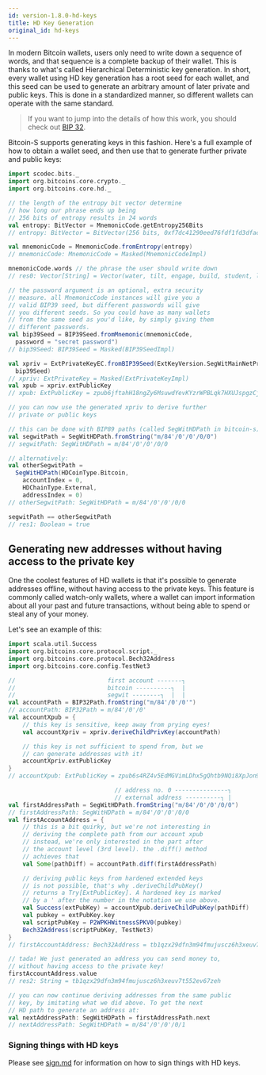 ```yaml
---
id: version-1.8.0-hd-keys
title: HD Key Generation
original_id: hd-keys
---
```


In modern Bitcoin wallets, users only need to write down
a sequence of words, and that sequence is a complete backup
of their wallet. This is thanks to what's called Hierarchical
Deterministic key generation. In short, every wallet using HD
key generation has a root seed for each wallet, and this
seed can be used to generate an arbitrary amount of later
private and public keys. This is done in a standardized manner,
so different wallets can operate with the same standard.

> If you want to jump into the details of how this work,
> you should check out
> [BIP 32](https://github.com/bitcoin/bips/blob/master/bip-0032.mediawiki).

Bitcoin-S supports generating keys in this fashion. Here's a
full example of how to obtain a wallet seed, and then
use that to generate further private and public keys:

```scala
import scodec.bits._
import org.bitcoins.core.crypto._
import org.bitcoins.core.hd._

// the length of the entropy bit vector determine
// how long our phrase ends up being
// 256 bits of entropy results in 24 words
val entropy: BitVector = MnemonicCode.getEntropy256Bits
// entropy: BitVector = BitVector(256 bits, 0xf7dc41290eed76fdf1fd3dfacc963cc88cf1ac1130efc14bbbc9726dee401521)

val mnemonicCode = MnemonicCode.fromEntropy(entropy)
// mnemonicCode: MnemonicCode = Masked(MnemonicCodeImpl)

mnemonicCode.words // the phrase the user should write down
// res0: Vector[String] = Vector(water, tilt, engage, build, student, leave, side, police, width, gorilla, monkey, much, someone, stock, dynamic, bulb, scout, fruit, venture, tooth, ten, cactus, fee, crew) // the phrase the user should write down

// the password argument is an optional, extra security
// measure. all MnemonicCode instances will give you a
// valid BIP39 seed, but different passwords will give
// you different seeds. So you could have as many wallets
// from the same seed as you'd like, by simply giving them
// different passwords.
val bip39Seed = BIP39Seed.fromMnemonic(mnemonicCode,
  password = "secret password")
// bip39Seed: BIP39Seed = Masked(BIP39SeedImpl)

val xpriv = ExtPrivateKeyEC.fromBIP39Seed(ExtKeyVersion.SegWitMainNetPriv,
  bip39Seed)
// xpriv: ExtPrivateKey = Masked(ExtPrivateKeyImpl)
val xpub = xpriv.extPublicKey
// xpub: ExtPublicKey = zpub6jftahH18ngZy6MsuwdYevKYzrWPBLqk7HXUJspgzCjYki1Y9dkfEmJcszAR1SxjDzP7H3P2V9mFUDcxwLhi8XyRMcZmj1MvXQkYGRQvioK

// you can now use the generated xpriv to derive further
// private or public keys

// this can be done with BIP89 paths (called SegWitHDPath in bitcoin-s)
val segwitPath = SegWitHDPath.fromString("m/84'/0'/0'/0/0")
// segwitPath: SegWitHDPath = m/84'/0'/0'/0/0

// alternatively:
val otherSegwitPath =
  SegWitHDPath(HDCoinType.Bitcoin,
    accountIndex = 0,
    HDChainType.External,
    addressIndex = 0)
// otherSegwitPath: SegWitHDPath = m/84'/0'/0'/0/0

segwitPath == otherSegwitPath
// res1: Boolean = true
```

## Generating new addresses without having access to the private key

One the coolest features of HD wallets is that it's possible
to generate addresses offline, without having access to the
private keys. This feature is commonly called watch-only
wallets, where a wallet can import information about all
your past and future transactions, without being able to
spend or steal any of your money.

Let's see an example of this:

```scala
import scala.util.Success
import org.bitcoins.core.protocol.script._
import org.bitcoins.core.protocol.Bech32Address
import org.bitcoins.core.config.TestNet3

//                          first account -------┐
//                          bitcoin ----------┐  |
//                          segwit --------┐  |  |
val accountPath = BIP32Path.fromString("m/84'/0'/0'")
// accountPath: BIP32Path = m/84'/0'/0'
val accountXpub = {
    // this key is sensitive, keep away from prying eyes!
    val accountXpriv = xpriv.deriveChildPrivKey(accountPath)

    // this key is not sufficient to spend from, but we
    // can generate addresses with it!
    accountXpriv.extPublicKey
}
// accountXpub: ExtPublicKey = zpub6s4RZ4v5EdMGVimLDhx5gQhtb9NQi8XpJon97XsAEdGLaVguMYhr4QUocQpHydTmKqFW5RMm4XVeAWpuLZ42Ka3ouNKxzcwyjgWRdfhc6zR

                              // address no. 0 ---------------┐
                              // external address ----------┐ |
val firstAddressPath = SegWitHDPath.fromString("m/84'/0'/0'/0/0")
// firstAddressPath: SegWitHDPath = m/84'/0'/0'/0/0
val firstAccountAddress = {
    // this is a bit quirky, but we're not interesting in
    // deriving the complete path from our account xpub
    // instead, we're only interested in the part after
    // the account level (3rd level). the .diff() method
    // achieves that
    val Some(pathDiff) = accountPath.diff(firstAddressPath)

    // deriving public keys from hardened extended keys
    // is not possible, that's why .deriveChildPubKey()
    // returns a Try[ExtPublicKey]. A hardened key is marked
    // by a ' after the number in the notation we use above.
    val Success(extPubKey) = accountXpub.deriveChildPubKey(pathDiff)
    val pubkey = extPubKey.key
    val scriptPubKey = P2WPKHWitnessSPKV0(pubkey)
    Bech32Address(scriptPubKey, TestNet3)
}
// firstAccountAddress: Bech32Address = tb1qzx29dfn3m94fmujuscz6h3xeuv7t552ev67zeh

// tada! We just generated an address you can send money to,
// without having access to the private key!
firstAccountAddress.value
// res2: String = tb1qzx29dfn3m94fmujuscz6h3xeuv7t552ev67zeh

// you can now continue deriving addresses from the same public
// key, by imitating what we did above. To get the next
// HD path to generate an address at:
val nextAddressPath: SegWitHDPath = firstAddressPath.next
// nextAddressPath: SegWitHDPath = m/84'/0'/0'/0/1
```

### Signing things with HD keys

Please see [sign.md](../crypto/sign.md) for information on how to sign things with HD keys.